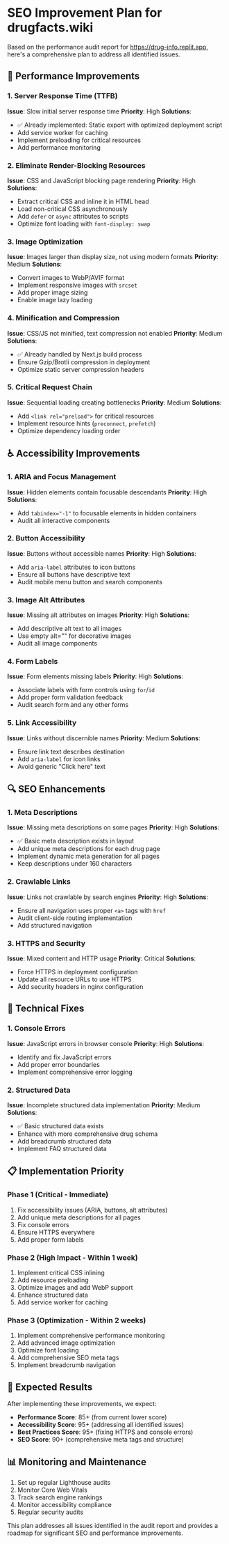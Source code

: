 # SEO Improvement Plan for drugfacts.wiki

Based on the performance audit report for https://drug-info.replit.app, here's a comprehensive plan to address all identified issues.

## 🚀 Performance Improvements

### 1. Server Response Time (TTFB)
**Issue**: Slow initial server response time
**Priority**: High
**Solutions**:
- ✅ Already implemented: Static export with optimized deployment script
- Add service worker for caching
- Implement preloading for critical resources
- Add performance monitoring

### 2. Eliminate Render-Blocking Resources
**Issue**: CSS and JavaScript blocking page rendering
**Priority**: High
**Solutions**:
- Extract critical CSS and inline it in HTML head
- Load non-critical CSS asynchronously
- Add `defer` or `async` attributes to scripts
- Optimize font loading with `font-display: swap`

### 3. Image Optimization
**Issue**: Images larger than display size, not using modern formats
**Priority**: Medium
**Solutions**:
- Convert images to WebP/AVIF format
- Implement responsive images with `srcset`
- Add proper image sizing
- Enable image lazy loading

### 4. Minification and Compression
**Issue**: CSS/JS not minified, text compression not enabled
**Priority**: Medium
**Solutions**:
- ✅ Already handled by Next.js build process
- Ensure Gzip/Brotli compression in deployment
- Optimize static server compression headers

### 5. Critical Request Chain
**Issue**: Sequential loading creating bottlenecks
**Priority**: Medium
**Solutions**:
- Add `<link rel="preload">` for critical resources
- Implement resource hints (`preconnect`, `prefetch`)
- Optimize dependency loading order

## ♿ Accessibility Improvements

### 1. ARIA and Focus Management
**Issue**: Hidden elements contain focusable descendants
**Priority**: High
**Solutions**:
- Add `tabindex="-1"` to focusable elements in hidden containers
- Audit all interactive components

### 2. Button Accessibility
**Issue**: Buttons without accessible names
**Priority**: High
**Solutions**:
- Add `aria-label` attributes to icon buttons
- Ensure all buttons have descriptive text
- Audit mobile menu button and search components

### 3. Image Alt Attributes
**Issue**: Missing alt attributes on images
**Priority**: High
**Solutions**:
- Add descriptive alt text to all images
- Use empty alt="" for decorative images
- Audit all image components

### 4. Form Labels
**Issue**: Form elements missing labels
**Priority**: High
**Solutions**:
- Associate labels with form controls using `for`/`id`
- Add proper form validation feedback
- Audit search form and any other forms

### 5. Link Accessibility
**Issue**: Links without discernible names
**Priority**: Medium
**Solutions**:
- Ensure link text describes destination
- Add `aria-label` for icon links
- Avoid generic "Click here" text

## 🔍 SEO Enhancements

### 1. Meta Descriptions
**Issue**: Missing meta descriptions on some pages
**Priority**: High
**Solutions**:
- ✅ Basic meta description exists in layout
- Add unique meta descriptions for each drug page
- Implement dynamic meta generation for all pages
- Keep descriptions under 160 characters

### 2. Crawlable Links
**Issue**: Links not crawlable by search engines
**Priority**: High
**Solutions**:
- Ensure all navigation uses proper `<a>` tags with `href`
- Audit client-side routing implementation
- Add structured navigation

### 3. HTTPS and Security
**Issue**: Mixed content and HTTP usage
**Priority**: Critical
**Solutions**:
- Force HTTPS in deployment configuration
- Update all resource URLs to use HTTPS
- Add security headers in nginx configuration

## 🐛 Technical Fixes

### 1. Console Errors
**Issue**: JavaScript errors in browser console
**Priority**: High
**Solutions**:
- Identify and fix JavaScript errors
- Add proper error boundaries
- Implement comprehensive error logging

### 2. Structured Data
**Issue**: Incomplete structured data implementation
**Priority**: Medium
**Solutions**:
- ✅ Basic structured data exists
- Enhance with more comprehensive drug schema
- Add breadcrumb structured data
- Implement FAQ structured data

## 📋 Implementation Priority

### Phase 1 (Critical - Immediate)
1. Fix accessibility issues (ARIA, buttons, alt attributes)
2. Add unique meta descriptions for all pages
3. Fix console errors
4. Ensure HTTPS everywhere
5. Add proper form labels

### Phase 2 (High Impact - Within 1 week)
1. Implement critical CSS inlining
2. Add resource preloading
3. Optimize images and add WebP support
4. Enhance structured data
5. Add service worker for caching

### Phase 3 (Optimization - Within 2 weeks)
1. Implement comprehensive performance monitoring
2. Add advanced image optimization
3. Optimize font loading
4. Add comprehensive SEO meta tags
5. Implement breadcrumb navigation

## 🎯 Expected Results

After implementing these improvements, we expect:
- **Performance Score**: 85+ (from current lower score)
- **Accessibility Score**: 95+ (addressing all identified issues)
- **Best Practices Score**: 95+ (fixing HTTPS and console errors)
- **SEO Score**: 90+ (comprehensive meta tags and structure)

## 📊 Monitoring and Maintenance

1. Set up regular Lighthouse audits
2. Monitor Core Web Vitals
3. Track search engine rankings
4. Monitor accessibility compliance
5. Regular security audits

This plan addresses all issues identified in the audit report and provides a roadmap for significant SEO and performance improvements.